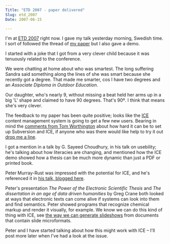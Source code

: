 ```yaml
---
Title: "ETD 2007 - paper delivered"
Slug: etd_2007
Date: 2007-06-15

---
```

<div>

I'm at [ETD 2007](http://epc.ub.uu.se/etd2007/) right now. I gave my
talk yesterday morning, Swedish time. I sort of followed the thread of
[my paper](http://eprints.usq.edu.au/archive/00002653/) but I also gave
a demo.

I started with a joke that I got from a very clever child because it was
tenuously related to the conference.

We were chatting at home about who was smartest. The long suffering
Sandra said something along the lines of she was smart because she
recently got a degree. That made me smarter, cos I have two degrees and
an *Associate Diploma in Outdoor Education*.

Our daughter, who's nearly 9, without missing a beat held her arms up in
a big 'L' shape and claimed to have 90 degrees. That's 90<span
class="spCh spChxba">º</span>. I think that means she's very clever.

The feedback to my paper has been quite positive; looks like the
[ICE](http://ice.usq.edu.au/) content management system is going to get
a few new users. Bearing in mind the [comments from Tom
Worthington](http://www.tomw.net.au/blog/2007/04/creating-coordinated-web-pdf-and.html)
about how hard it can be to set up Subversion and ICE, if anyone who was
there would like help to try it out [drop me a
line](mailto:pt@ptsefton.com).

I got a mention in a talk by G. Sayeed Choudhury, in his talk on
usebility; he's talking about how literacies are changing, and mentioned
how the ICE demo showed how a thesis can be much more dynamic than just
a PDF or printed book.

Peter Murray-Rust was impressed with the potential for ICE, and he's
referenced it in [his talk, blogged
here](http://wwmm.ch.cam.ac.uk/blogs/murrayrust/?p=366).

Peter's presentation<span class="T2"> </span>*The Power of the
Electronic Scientific Thesis*<span class="T2"> </span>and *The
dissertation in an age of data driven humanities* by Greg Crane both
looked at ways that electronic texts can come alive if systems can look
into them and find semantics. Peter showed programs that recognize
chemical markup and render it visually, for example. We know we can do
this kind of thing with ICE, see [the way we can generate
slideshows](http://ptsefton.com/blog/2006/05/23/presenting_slidy_ice)
from documents that contain slide microformats.

Peter and I have started talking about how this might work with ICE
<span class="spCh spChx2013">–</span> I'll post more later when I've had
a look at the issue.

</div>
